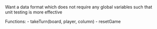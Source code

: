 Want a data format which does not require any global variables such that unit testing is more effective

Functions:
    - takeTurn(board, player, column)
    - resetGame
